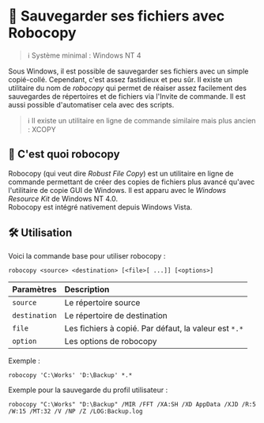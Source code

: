 # 💾 Sauvegarder ses fichiers avec Robocopy

> ℹ️ Système minimal : Windows NT 4

Sous Windows, il est possible de sauvegarder ses fichiers avec un simple copié-collé. Cependant, c'est assez fastidieux et peu sûr. Il existe un utilitaire du nom de _robocopy_ qui permet de réaiser assez facilement des sauvegardes de répertoires et de fichiers via l'Invite de commande. Il est aussi possible d'automatiser cela avec des scripts.

> ℹ️ Il existe un utilitaire en ligne de commande similaire mais plus ancien : XCOPY

## 📖 C'est quoi robocopy  

Robocopy (qui veut dire _Robust File Copy_) est un utilitaire en ligne de commande permettant de créer des copies de fichiers plus avancé qu'avec l'utilitaire de copie GUI de Windows. Il est apparu avec le _Windows Resource Kit_ de Windows NT 4.0.  
Robocopy est intégré nativement depuis Windows Vista.

## 🛠️ Utilisation  

Voici la commande base pour utiliser robocopy :  

```dos
robocopy <source> <destination> [<file>[ ...]] [<options>]
```

|   Paramètres    |                     Description                       |
|:--------------- |:----------------------------------------------------- |
| `source`        | Le répertoire source                                  |
| `destination`   | Le répertoire de destination                          |
| `file`          | Les fichiers à copié. Par défaut, la valeur est `*.*` |
| `option`        | Les options de robocopy                               |

Exemple :  

```dos
robocopy 'C:\Works' 'D:\Backup' *.*
```

Exemple pour la sauvegarde du profil utilisateur :  

```dos
robocopy "C:\Works" "D:\Backup" /MIR /FFT /XA:SH /XD AppData /XJD /R:5 /W:15 /MT:32 /V /NP /Z /LOG:Backup.log
```
